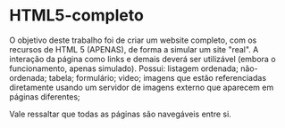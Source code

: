 # HTML5-completo
O objetivo deste trabalho foi de criar um website completo, com os recursos de HTML 5 (APENAS), de forma a simular um site "real". A interação da página como links e demais deverá ser utilizável (embora o funcionamento, apenas simulado). 
Possui:
listagem ordenada; 
não-ordenada;
tabela;
formulário;
video;
imagens que estão referenciadas diretamente usando um servidor de imagens externo que aparecem em páginas diferentes;

Vale ressaltar que todas as páginas são navegáveis entre si.
